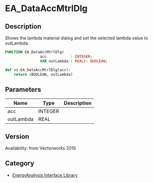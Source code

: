 # EA_DataAccMtrlDlg

## Description
Shows the lambda material dialog and set the selected lambda value to outLambda.

```pascal
FUNCTION EA_DataAccMtrlDlg(
				acc           : INTEGER;
				VAR outLambda : REAL): BOOLEAN;
```

```python
def vs.EA_DataAccMtrlDlg(acc):
    return (BOOLEAN, outLambda)
```

## Parameters
|Name|Type|Description|
|---|---|---|
|acc|INTEGER|   |
|outLambda|REAL|   |

## Version
Availability: from Vectorworks 2016

## Category
* [EnergyAnalysis Interface Library](../Categories/EnergyAnalysis%20Interface%20Library.md)
